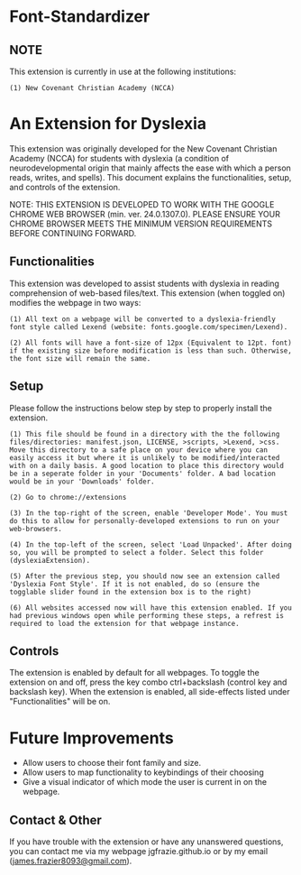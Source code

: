 # Font-Standardizer

## NOTE
This extension is currently in use at the following institutions:

    (1) New Covenant Christian Academy (NCCA)

# An Extension for Dyslexia

This extension was originally developed for the New Covenant Christian Academy (NCCA) for students with dyslexia (a condition of neurodevelopmental origin that mainly affects the ease with which a person reads, writes, and spells). This document explains the functionalities, setup, and controls of the extension.

NOTE: THIS EXTENSION IS DEVELOPED TO WORK WITH THE GOOGLE CHROME WEB BROWSER (min. ver. 24.0.1307.0). PLEASE ENSURE YOUR CHROME BROWSER MEETS THE MINIMUM VERSION REQUIREMENTS BEFORE CONTINUING FORWARD.

## Functionalities

This extension was developed to assist students with dyslexia in reading comprehension of web-based files/text. This extension (when toggled on) modifies the webpage in two ways:

    (1) All text on a webpage will be converted to a dyslexia-friendly font style called Lexend (website: fonts.google.com/specimen/Lexend).

    (2) All fonts will have a font-size of 12px (Equivalent to 12pt. font) if the existing size before modification is less than such. Otherwise, the font size will remain the same.

## Setup

Please follow the instructions below step by step to properly install the extension.

    (1) This file should be found in a directory with the the following files/directories: manifest.json, LICENSE, >scripts, >Lexend, >css. Move this directory to a safe place on your device where you can easily access it but where it is unlikely to be modified/interacted with on a daily basis. A good location to place this directory would be in a seperate folder in your 'Documents' folder. A bad location would be in your 'Downloads' folder.

    (2) Go to chrome://extensions

    (3) In the top-right of the screen, enable 'Developer Mode'. You must do this to allow for personally-developed extensions to run on your web-browsers.

    (4) In the top-left of the screen, select 'Load Unpacked'. After doing so, you will be prompted to select a folder. Select this folder (dyslexiaExtension).

    (5) After the previous step, you should now see an extension called 'Dyslexia Font Style'. If it is not enabled, do so (ensure the togglable slider found in the extension box is to the right)

    (6) All websites accessed now will have this extension enabled. If you had previous windows open while performing these steps, a refrest is required to load the extension for that webpage instance.

## Controls

The extension is enabled by default for all webpages. To toggle the extension on and off, press the key combo ctrl+backslash (control key and backslash key). When the extension is enabled, all side-effects listed under "Functionalities" will be on.

# Future Improvements

* Allow users to choose their font family and size.
* Allow users to map functionality to keybindings of their choosing
* Give a visual indicator of which mode the user is current in on the webpage.

## Contact & Other

If you have trouble with the extension or have any unanswered questions, you can contact me via my webpage jgfrazie.github.io or by my email (james.frazier8093@gmail.com).
